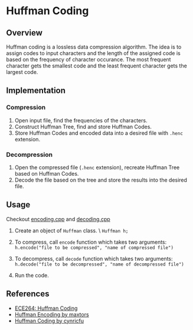 
# Huffman Coding

## Overview

Huffman coding is a lossless data compression algorithm. The idea is to assign codes to input characters and the length of the assigned code is based on the frequency of character occurance. The most frequent character gets the smallest code and the least frequent character gets the largest code.

## Implementation

### Compression

1. Open input file, find the frequencies of the characters.
2. Construct Huffman Tree, find and store Huffman Codes.
3. Store Huffman Codes and encoded data into a desired file with `.henc` extension.

### Decompression

1. Open the compressed file (`.henc` extension), recreate Huffman Tree based on Huffman Codes.
2. Decode the file based on the tree and store the results into the desired file.

## Usage
Checkout [encoding.cpp](https://github.com/MadBhau/Huffman-Coding/blob/master/encoding.cpp) and [decoding.cpp](https://github.com/MadBhau/Huffman-Coding/blob/master/decoding.cpp)


1. Create an object of `Huffman` class. \ 
`Huffman h;`

2. To compress, call `encode` function which takes two arguments:\
`h.encode("file to be compressed", "name of compressed file")`

3. To decompress, call `decode` function which takes two arguments:\
`h.decode("file to be decompressed", "name of decompressed file")`

4. Run the code.



## References

 - [ECE264: Huffman Coding](https://engineering.purdue.edu/ece264/17au/hw/HW13?alt=huffman)
 - [Huffman Encoding by maxtors](https://github.com/maxtors/Huffman)
 - [Huffman Coding by cynricfu](https://github.com/cynricfu/huffman-coding)

